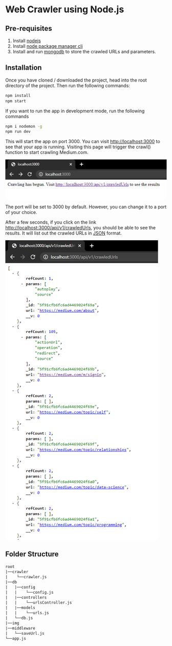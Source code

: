 # Web Crawler using Node.js

## Pre-requisites

1. Install [nodejs](https://nodejs.org/en/)
2. Install [node package manager cli](https://docs.npmjs.com/cli/install)
3. Install and run [mongodb](https://docs.mongodb.com/manual/installation/) to store the crawled URLs and parameters.

## Installation

Once you have cloned / downloaded the project, head into the root directory of the project. Then run the following commands:

```cmd
npm install
npm start
```
If you want to run the app in development mode, run the following commands
```cmd
npm i nodemon -g
npm run dev
```

This will start the app on port 3000. You can visit [http://localhost:3000](http://localhost:3000) to see that your app is running. Visiting this page will trigger the crawl() function to start crawling Medium.com.

![alt text](https://github.com/HarshaKy/nodejs-crawler/blob/main/img/app.png?raw=true)

The port will be set to 3000 by default. However, you can change it to a port of your choice. 

After a few seconds, if you click on the link [http://localhost:3000/api/v1/crawledUrls](http://localhost:3000/api/v1/crawledUrls), you should be able to see the results. It will list out the crawled URLs in [JSON](https://www.json.org/json-en.html) format. 

![alt text](https://github.com/HarshaKy/nodejs-crawler/blob/main/img/apiCrawledUrls.PNG?raw=true)

## Folder Structure

```
root
|──crawler
|    └──crawler.js
|──db
|   |──config
|   |    └──config.js
|   |──controllers
|   |    └──urlsController.js
|   |──models
|   |    └──urls.js
|   └──db.js
|──img
|──middleware
|   └──saveUrl.js
└──app.js 

```